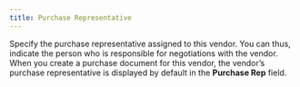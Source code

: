 ```yaml
---
title: Purchase Representative
---
```



Specify the purchase representative assigned to this vendor. You can  thus, indicate the person who is responsible for negotiations with the  vendor. When you create a purchase document for this vendor, the vendor’s  purchase representative is displayed by default in the **Purchase 
 Rep** field.
